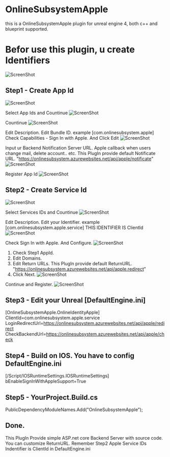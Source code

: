 # OnlineSubsystemApple
this is a OnlineSubsystemApple plugin for unreal engine 4, both c++ and blueprint supported.


# Befor use this plugin, u create Identifiers

 ![ScreenShot](img/Step1.jpg)

 ## Step1 - Create App Id
 ![ScreenShot](img/Step2.jpg)

 Select App Ids and Countinue
 ![ScreenShot](img/Step3.jpg)

 Countinue
 ![ScreenShot](img/Step4.jpg)

 Edit Description.
 Edit Bundle ID. example [com.onlinesubsystem.apple]
 Check Capabilities - Sign In with Apple. And Click Edit
 ![ScreenShot](img/Step5.jpg)


 Input ur Backend Notification Server URL.
 Apple callback when users change mail, delete account.. etc.
 This PlugIn provide default Notificate URL. "https://onlinesubsystem.azurewebsites.net/api/apple/notificate"
 ![ScreenShot](img/Step6.jpg)


 Register App Id
 ![ScreenShot](img/Step7.jpg)


 ## Step2 - Create Service Id
 ![ScreenShot](img/Step8.jpg)

 Select Services IDs and Countinue
 ![ScreenShot](img/Step9.jpg)


 Edit Description.
 Edit your Identifier. example [com.onlinesubsystem.apple.service]
 THIS IDENTIFIER IS ClientId
 ![ScreenShot](img/Step10.jpg)

 Check Sign In with Apple. And Configure.
 ![ScreenShot](img/Step11.jpg)


 1. Check Step1 AppId.
 2. Edit Domains.
 3. Edit Return URLs. This PlugIn provide default ReturnURL. "https://onlinesubsystem.azurewebsites.net/api/apple.redirect"
 4. Click Next.
 ![ScreenShot](img/Step12.jpg)


 Continue and Register.
 ![ScreenShot](img/Step13.jpg)


 ## Step3 - Edit your Unreal [DefaultEngine.ini]
 
 [OnlineSubsystemApple.OnlineIdentityApple]
 ClientId=com.onlinesubsystem.apple.service
 LoginRedirectUrl=https://onlinesubsystem.azurewebsites.net/api/apple/redirect
 CheckBackendUrl=https://onlinesubsystem.azurewebsites.net/api/apple/check



 ## Step4 - Build on IOS. You have to config DefaultEngine.ini

 [/Script/IOSRuntimeSettings.IOSRuntimeSettings]
 bEnableSignInWithAppleSupport=True



 ## Step5 - YourProject.Build.cs
  PublicDependencyModuleNames.Add("OnlineSubsystemApple");


 ## Done. 
  This PlugIn Provide simple ASP.net core Backend Server with source code. You can customize ReturnURL.
  Remember Step2 Apple Service IDs Indentifier is ClientId in DefaultEngine.ini
